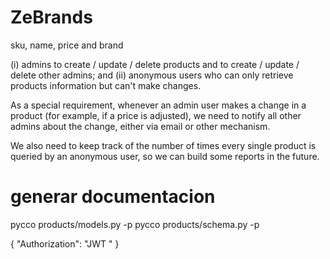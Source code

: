 # ZeBrands
sku, name, price and brand

(i) admins to create / update / delete products and to create / update / delete other admins; and 
(ii) anonymous users who can only retrieve products information but can't make changes.

As a special requirement, whenever an admin user makes a change in a product (for example, if a price is adjusted), we need to notify all other admins about the change, either via email or other mechanism.

We also need to keep track of the number of times every single product is queried by an anonymous user, so we can build some reports in the future.

# generar documentacion
pycco products/models.py -p
pycco products/schema.py -p

{
      "Authorization": "JWT <Token>"
}